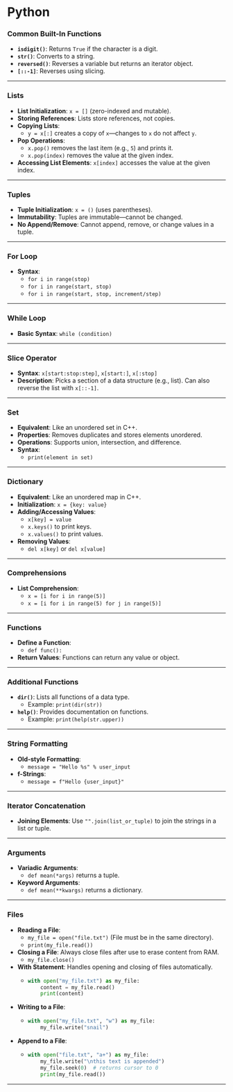 # Python 

### Common Built-In Functions
- **`isdigit()`**: Returns `True` if the character is a digit.
- **`str()`**: Converts to a string.
- **`reversed()`**: Reverses a variable but returns an iterator object.
- **`[::-1]`**: Reverses using slicing.

---

### Lists
- **List Initialization**: `x = []` (zero-indexed and mutable).
- **Storing References**: Lists store references, not copies.
- **Copying Lists**: 
  - `y = x[:]` creates a copy of `x`—changes to `x` do not affect `y`.
- **Pop Operations**: 
  - `x.pop()` removes the last item (e.g., `5`) and prints it.
  - `x.pop(index)` removes the value at the given index.
- **Accessing List Elements**: `x[index]` accesses the value at the given index.

---

### Tuples
- **Tuple Initialization**: `x = ()` (uses parentheses).
- **Immutability**: Tuples are immutable—cannot be changed.
- **No Append/Remove**: Cannot append, remove, or change values in a tuple.

---

### For Loop
- **Syntax**: 
  - `for i in range(stop)`
  - `for i in range(start, stop)`
  - `for i in range(start, stop, increment/step)`

---

### While Loop
- **Basic Syntax**: `while (condition)`

---

### Slice Operator
- **Syntax**: `x[start:stop:step]`, `x[start:]`, `x[:stop]`
- **Description**: Picks a section of a data structure (e.g., list). Can also reverse the list with `x[::-1]`.

---

### Set
- **Equivalent**: Like an unordered set in C++.
- **Properties**: Removes duplicates and stores elements unordered.
- **Operations**: Supports union, intersection, and difference.
- **Syntax**: 
  - `print(element in set)`

---

### Dictionary
- **Equivalent**: Like an unordered map in C++.
- **Initialization**: `x = {key: value}`
- **Adding/Accessing Values**: 
  - `x[key] = value`
  - `x.keys()` to print keys.
  - `x.values()` to print values.
- **Removing Values**: 
  - `del x[key]` or `del x[value]`

---

### Comprehensions
- **List Comprehension**: 
  - `x = [i for i in range(5)]`
  - `x = [i for i in range(5) for j in range(5)]`

---

### Functions
- **Define a Function**: 
  - `def func():`
- **Return Values**: Functions can return any value or object.

---

### Additional Functions
- **`dir()`**: Lists all functions of a data type.
  - Example: `print(dir(str))`
- **`help()`**: Provides documentation on functions.
  - Example: `print(help(str.upper))`

---

### String Formatting
- **Old-style Formatting**: 
  - `message = "Hello %s" % user_input`
- **f-Strings**: 
  - `message = f"Hello {user_input}"`

---

### Iterator Concatenation
- **Joining Elements**: Use `"".join(list_or_tuple)` to join the strings in a list or tuple.

---

### Arguments
- **Variadic Arguments**: 
  - `def mean(*args)` returns a tuple.
- **Keyword Arguments**: 
  - `def mean(**kwargs)` returns a dictionary.

---

### Files
- **Reading a File**:
  - `my_file = open("file.txt")` (File must be in the same directory).
  - `print(my_file.read())`
- **Closing a File**: Always close files after use to erase content from RAM.
  - `my_file.close()`
- **With Statement**: Handles opening and closing of files automatically.
  - ```python
    with open("my_file.txt") as my_file:
        content = my_file.read()
        print(content)
    ```
- **Writing to a File**: 
  - ```python
    with open("my_file.txt", "w") as my_file:
        my_file.write("snail")
    ```
- **Append to a File**: 
  - ```python
    with open("file.txt", "a+") as my_file: 
        my_file.write("\nthis text is appended")
        my_file.seek(0)  # returns cursor to 0
        print(my_file.read())
    ```

---
